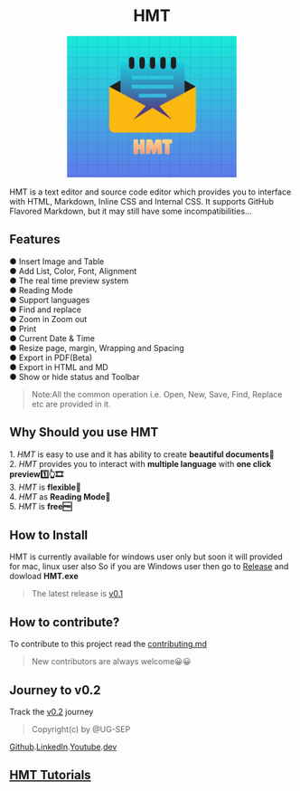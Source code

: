 <h1 align="center">HMT</h1>
<p align="center"><img width="300" height="250" src="Images/HMT.jpg" /></p>
HMT is a text editor and source code editor which provides you to interface with HTML, Markdown, Inline CSS and Internal CSS. It supports GitHub Flavored Markdown, but it may still have some incompatibilities...
<h2>Features</h2>

●	Insert Image and Table</br>
●	Add List, Color, Font, Alignment</br>
●	The real time preview system</br>
●	Reading Mode</br>
●	Support languages</br>
●	Find and replace</br>
●	Zoom in Zoom out</br>
●	Print</br>
●	Current Date & Time</br>
●	Resize page, margin, Wrapping and Spacing</br>
●	Export in PDF(Beta)</br>
●	Export in HTML and MD</br>
●	Show or hide status and Toolbar</br>

> Note:All the common operation i.e. Open, New, Save, Find, Replace etc are provided in it.
<h2>Why Should you use HMT</h2>
1.	<i>HMT</i> is easy to use and it has ability to create <strong>beautiful documents📄</strong></br>
2.	<i>HMT</i> provides you to interact with <strong>multiple language</strong> with <strong>one click preview1️⃣👆🎞</strong></br>
3.	<i>HMT</i> is <strong>flexible🐍</strong></br>
4.	<i>HMT</i> as <strong>Reading Mode📖</strong></br>
5.	<i>HMT</i> is <strong>free🆓</strong></br>

<h2>How to Install</h2>

HMT is currently available for windows user only but soon it will provided for mac, linux user also
So if you are Windows user then go to [Release](https://github.com/UG-SEP/HMT/releases/tag/v0.1) and dowload **HMT.exe**
> The latest release is [v0.1](https://github.com/UG-SEP/HMT/releases/tag/v0.1)

<h2>How to contribute?</h2>

To contribute to this project read the [contributing.md](https://github.com/UG-SEP/HMT/blob/main/CONTRIBUTING.md)
> New contributors are always welcome😀😀

<h2>Journey to v0.2</h2>

Track the [v0.2](https://github.com/UG-SEP/HMT/projects/1) journey 

> Copyright(c) by @UG-SEP



[Github](https://github.com/UG-SEP).[LinkedIn](https://www.linkedin.com/in/ujjwal-gupta-ug-233543202/).[Youtube](https://www.youtube.com/channel/UChdmj1kcZiXXsmEKz7dVnWQ).[dev](https://dev.to/ugsep)
## [HMT Tutorials](https://youtu.be/2x20AyBDvP0)
